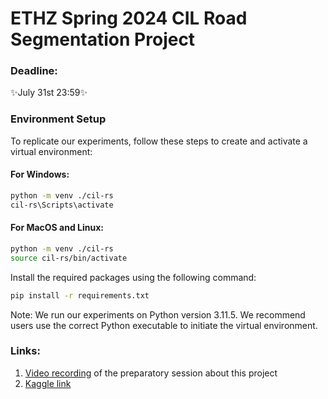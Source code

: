 # ETHZ Spring 2024 CIL Road Segmentation Project

### Deadline:
✨July 31st 23:59✨

### Environment Setup
To replicate our experiments, follow these steps to create and activate a virtual environment:

#### For Windows:
```bash
python -m venv ./cil-rs
cil-rs\Scripts\activate
```

#### For MacOS and Linux:
```bash
python -m venv ./cil-rs
source cil-rs/bin/activate
```

Install the required packages using the following command:
```bash
pip install -r requirements.txt
```

Note: We run our experiments on Python version 3.11.5. We recommend users use the correct Python executable to initiate the virtual environment.

### Links: 
1. [Video recording](https://video.ethz.ch/lectures/d-infk/2024/spring/263-0008-00L/fe8cb982-d061-4350-8c3e-26b0cdb43119.html) of the preparatory session about this project
2. [Kaggle link](https://www.kaggle.com/t/0fe22c50cf504e64b2decda075f71c87)
